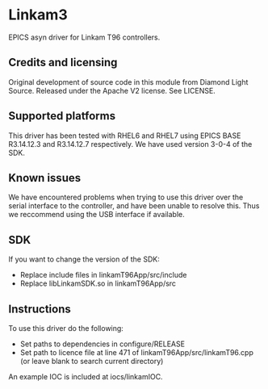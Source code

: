 Linkam3
=======

EPICS asyn driver for Linkam T96 controllers.

Credits and licensing
---------------------

Original development of source code in this module from Diamond Light Source. Released under 
the Apache V2 license. See LICENSE.

Supported platforms
-------------------

This driver has been tested with RHEL6 and RHEL7 using EPICS BASE R3.14.12.3
and R3.14.12.7 respectively. We have used version 3-0-4 of the SDK.

Known issues
------------

We have encountered problems when trying to use this driver over the serial 
interface to the controller, and have been unable to resolve this. Thus we
reccommend using the USB interface if available.

SDK
---

If you want to change the version of the SDK:

* Replace include files in linkamT96App/src/include
* Replace libLinkamSDK.so in linkamT96App/src

Instructions
------------

To use this driver do the following:

* Set paths to dependencies in configure/RELEASE
* Set path to licence file at line 471 of linkamT96App/src/linkamT96.cpp (or leave blank to search current directory)

An example IOC is included at iocs/linkamIOC.

